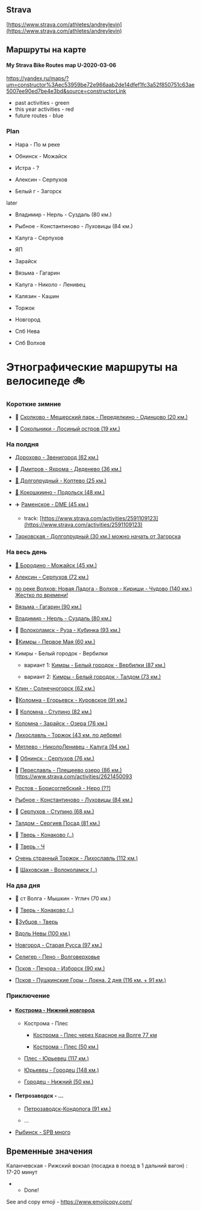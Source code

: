 ## Strava
[https://www.strava.com/athletes/andreylevin](https://www.strava.com/athletes/andreylevin)

## Маршруты на карте

#### My Strava Bike Routes map U-2020-03-06 ####

https://yandex.ru/maps/?um=constructor%3Aec53959be72e966aab2de14dfef1fc3a52f850751c63ae5007ee90ed7be4e3bd&source=constructorLink
 
 - past activities - green 
 - this year activities - red 
 - future routes - blue

### Plan

- Нара - По м реке

- Обнинск - Можайск 

- Истра - ?

- Алексин - Серпухов

- Белый г - Загорск

later

- Владимир - Нерль - Суздаль (80 км.)

- Рыбное - Константиново - Луховицы (84 км.)

- Калуга - Серпухов

- ЯП

- Зарайск

- Вязьма - Гагарин

- Калуга - Николо - Ленивец

- Калязин - Кашин

- Торжок

- Новгород

- Спб Нева

- Спб Волхов



# Этнографические маршруты на велосипеде 🚲

### Короткие зимние

- 🤟 [Сколково - Мещерский парк - Переделкино - Одинцово (20 км.)](https://www.strava.com/routes/22625621)

- 🤟 [Сокольники - Лосиный остров (19 км.)](https://www.strava.com/routes/22625704)


### На полдня

- [Дорохово - Звенигород (62 км.)](https://www.strava.com/routes/24240798)

- 🤟 [Дмитров - Яхрома - Деденево (36 км.)](https://www.strava.com/routes/15133399)

- [🗽 Долгопрудный - Коптево (25 км.)](https://www.strava.com/routes/18523786)

- [🦁 Кокошкиино - Подольск (48 км.)](https://www.strava.com/routes/16639737)

- ✈️ [Раменское - DME (45 км.)](https://www.strava.com/routes/16639672)
  
  - track: [https://www.strava.com/activities/2591109123](https://www.strava.com/activities/2591109123)

- [Тарковская - Долгопрудный (30 км.) можно начать от Загорска](https://www.strava.com/routes/18523928)


### На весь день

- [🍓 Бородино - Можайск (45 км.)](https://www.strava.com/routes/15133081)

- [Алексин - Серпухов (72 км.)](aleksin-tarusa-serpuhov.md)

- [по реке Волхов: Новая Ладога - Волхов - Кириши - Чудово (140 км.) Жестко по времени! ](volhov.md)

- [Вязьма - Гагарин (90 км.)](https://www.strava.com/routes/16767454)

- [Владимир - Нерль - Суздаль (80 км.)](vladimir-nerl-suzdal.md)

- 🤟 [Волоколамск - Руза - Кубинка (93 км.)](volokolamsk-rusa-kubinka.md)

- 🤟[Кимры - Первое Мая (60 км.)](https://www.strava.com/routes/16638214)

- Кимры - Белый городок - Вербилки
  
  - вариант 1: [Кимры - Белый городок - Вербилки (87 км.)](https://www.strava.com/routes/16638108) 
  
  - вариант 2: [Кимры - Белый городок - Талдом (73 км.)](https://www.strava.com/routes/15132567)

- [Клин - Солнечногорск (62 км.)](https://www.strava.com/routes/15129680)

- 🤟[Коломна - Егорьевск - Куровское (91 км.)](kolomna-kurovskoe.md)

- 🙈 [Коломна - Ступино (82 км.)](kolomna-stupino.md)

- [Коломна - Зарайск - Озера (76 км.)](https://www.strava.com/routes/15132167)

- [Лихославль - Торжок (43 км. по дебрям)](https://www.strava.com/routes/15130089)

- [Мятлево - НиколоЛенивец - Калуга (94 км.)](mytlevo-nokolo-lenivets-kaluga.md)

- 🤟 [Обнинск - Серпухов (76 км.)](https://www.strava.com/routes/15163010)

- 🤟 [Переславль - Плещеево озеро (86 км.)](pereslavl-plesheevov-ozero.md) https://www.strava.com/activities/2621450093

- [Ростов - Борисоглебский - Неро (??) ](https://www.strava.com/routes/15129947)

- [Рыбное - Константиново - Луховицы (84 км.)](https://www.strava.com/routes/15198844) 

- 🐃 [Серпухов - Ступино (68 км.)](stupino-serpuhov.md)

- [Талдом - Сергиев Посад (81 км.)](https://www.strava.com/routes/16638140)

- 🤟 [Тверь - Конаково (..)]()

- 🤟 [Тверь - Ч ]()

- [Очень странный Торжок - Лихославль (112 км.)](torzhok-lihoslavl.md)

- 🤟 [Шаховская - Волоколамск (..)]()

### На два дня

- 🤟 ст Волга - Мышкин - Углич (70 км.)

- 🤟 [Тверь - Конаково (..)]()

- 🤟[Зубцов - Тверь ](tver-staritsa-zubtsov.md)

- [Вдоль Невы (100 км.)](https://www.strava.com/routes/24226734)

- [Новгород - Старая Русса (97 км.)](novgorod-straya-ryssa.md)

- [Селигер - Пено - Волговерховье](https://www.strava.com/routes/15130341)

- [Псков - Печора - Изборск (90 км.)](pskov-pechora-izborsk.md)

- [Псков - Пушкинские Горы - Локна. 2 дня (116 км. + 91 км.)](pskov-pushkinskiyegory-loknya.md)




### Приключение

- #### [Кострома - Нижний новгород](kostroma-nizhniy.md)
  
  - Кострома - Плес
    
    - [Кострома - Плес через Красное на Волге 77 км](https://www.strava.com/routes/17328744)
    
    - [Кострома - Плес (50 км.)](https://www.strava.com/routes/17328589)
  
  - [Плес - Юрьевец (117 км.)](https://www.strava.com/routes/17329026)
  
  - [Юрьевец - Городец (148 км.)](https://www.strava.com/routes/17329137)
  
  - [Городец - Нижний (50 км.)](https://www.strava.com/routes/17329153) 


- #### Петрозаводск - ...
  
  - [Петрозаводск-Кондопога (91 км.)](https://www.strava.com/routes/17409938)
  
  - ...

- [Рыбинск - SPB много]()


## Временные значения

Каланчевская - Рижский вокзал (посадка в поезд в 1 дальний вагон) : 17-20 минут

* - Done!

See and copy emoji - https://www.emojicopy.com/
